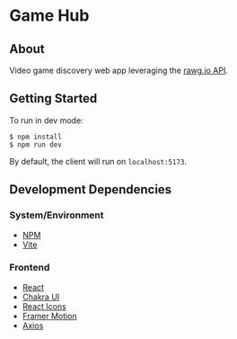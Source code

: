 # Game Hub

## About

Video game discovery web app leveraging the [rawg.io API](https://rawg.io/apidocs).

## Getting Started

To run in dev mode:

```
$ npm install
$ npm run dev
```

By default, the client will run on `localhost:5173`.

## Development Dependencies

### System/Environment

- [NPM](https://www.npmjs.com/)
- [Vite](https://vitejs.dev/)

### Frontend

- [React](https://reactjs.org/)
- [Chakra UI](https://chakra-ui.com/)
- [React Icons](https://react-icons.github.io/react-icons/)
- [Framer Motion](https://www.framer.com/motion/)
- [Axios](https://axios-http.com/docs/intro)
